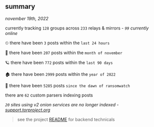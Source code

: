
## summary
_november 19th, 2022_

currently tracking `128` groups across `233` relays & mirrors - _`99` currently online_

⏲ there have been `3` posts within the `last 24 hours`

🦈 there have been `207` posts within the `month of november`

🪐 there have been `772` posts within the `last 90 days`

🏚 there have been `2999` posts within the `year of 2022`

🦕 there have been `5285` posts `since the dawn of ransomwatch`

there are `62` custom parsers indexing posts

_`20` sites using v2 onion services are no longer indexed - [support.torproject.org](https://support.torproject.org/onionservices/v2-deprecation/)_

> see the project [README](https://github.com/joshhighet/ransomwatch#ransomwatch--) for backend technicals
